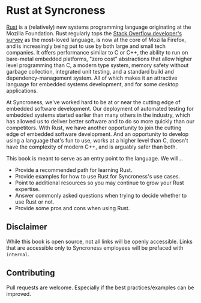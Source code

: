 # Rust at Syncroness
[Rust](https://www.rust-lang.org/) is a (relatively) new systems programming language originating at the Mozilla Foundation. Rust regularly tops the [Stack Overflow developer's survey](https://stackoverflow.blog/2020/06/05/why-the-developers-who-use-rust-love-it-so-much/) as the most-loved language, is now at the core of Mozilla Firefox, and is increasingly being put to use by both large and small tech companies. It offers performance similar to C or C++, the ability to run on bare-metal embedded platforms, "zero cost" abstractions that allow higher level programming than C, a modern type system, memory safety without garbage collection, integrated unit testing, and a standard build and dependency-management system. All of which makes it an attractive language for embedded systems development, and for some desktop applications.

At Syncroness, we've worked hard to be at or near the cutting edge of embedded software development. Our deployment of automated testing for embedded systems started earlier than many others in the industry, which has allowed us to deliver better software and to do so more quickly than our competitors. With Rust, we have another opportunity to join the cutting edge of embedded software development. And an opportunity to develop using a language that's fun to use, works at a higher level than C, doesn't have the complexity of modern C++, and is arguably safer than both.

This book is meant to serve as an entry point to the language. We will...
- Provide a recommended path for learning Rust. 
- Provide examples for how to use Rust for Syncroness's use cases. 
- Point to additional resources so you may continue to grow your Rust expertise.
- Answer commonly asked questions when trying to decide whether to use Rust or not.
- Provide some pros and cons when using Rust.

## Disclaimer
While this book is open source, not all links will be openly accessible. Links that are accessible only to Syncroness employees will be prefaced with `internal`.

## Contributing
Pull requests are welcome. Especially if the best practices/examples can be improved.